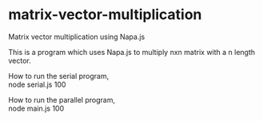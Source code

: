 # matrix-vector-multiplication
Matrix vector multiplication using Napa.js

This is a program which uses Napa.js to multiply nxn matrix with a n length vector.

How to run the serial program,  
node serial.js 100

How to run the parallel program,  
node main.js 100
